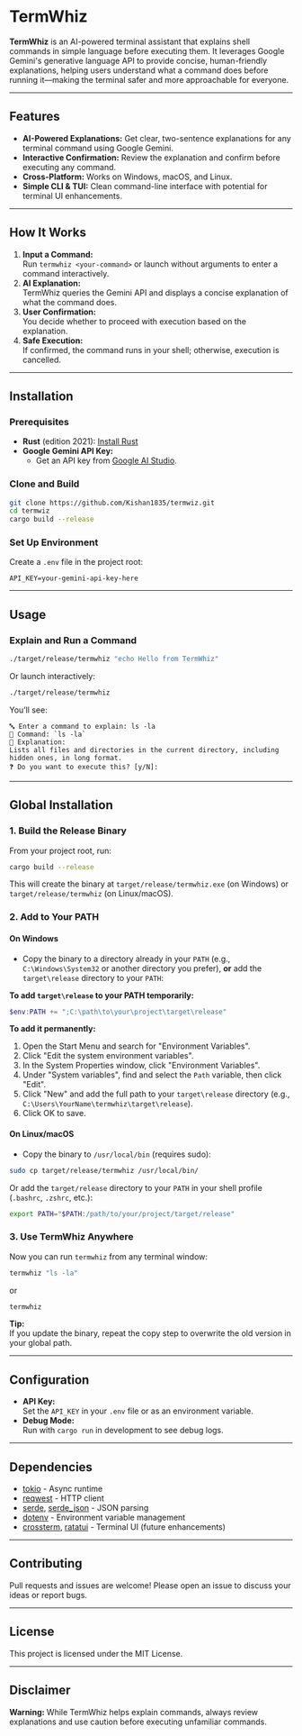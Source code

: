 # TermWhiz

**TermWhiz** is an AI-powered terminal assistant that explains shell commands in simple language before executing them. It leverages Google Gemini's generative language API to provide concise, human-friendly explanations, helping users understand what a command does before running it—making the terminal safer and more approachable for everyone.

---

## Features

- **AI-Powered Explanations:** Get clear, two-sentence explanations for any terminal command using Google Gemini.
- **Interactive Confirmation:** Review the explanation and confirm before executing any command.
- **Cross-Platform:** Works on Windows, macOS, and Linux.
- **Simple CLI & TUI:** Clean command-line interface with potential for terminal UI enhancements.

---

## How It Works

1. **Input a Command:**  
   Run `termwhiz <your-command>` or launch without arguments to enter a command interactively.
2. **AI Explanation:**  
   TermWhiz queries the Gemini API and displays a concise explanation of what the command does.
3. **User Confirmation:**  
   You decide whether to proceed with execution based on the explanation.
4. **Safe Execution:**  
   If confirmed, the command runs in your shell; otherwise, execution is cancelled.

---

## Installation

### Prerequisites

- **Rust** (edition 2021): [Install Rust](https://rustup.rs/)
- **Google Gemini API Key:**  
  - Get an API key from [Google AI Studio](https://aistudio.google.com/app/apikey).

### Clone and Build

```sh
git clone https://github.com/Kishan1835/termwiz.git
cd termwiz
cargo build --release
```

### Set Up Environment

Create a `.env` file in the project root:

```
API_KEY=your-gemini-api-key-here
```

---

## Usage

### Explain and Run a Command

```sh
./target/release/termwhiz "echo Hello from TermWhiz"
```

Or launch interactively:

```sh
./target/release/termwhiz
```

You’ll see:

```
🔤 Enter a command to explain: ls -la
🧠 Command: `ls -la`
📘 Explanation:
Lists all files and directories in the current directory, including hidden ones, in long format.
❓ Do you want to execute this? [y/N]:
```

---

## Global Installation

### 1. Build the Release Binary

From your project root, run:

```sh
cargo build --release
```

This will create the binary at `target/release/termwhiz.exe` (on Windows) or `target/release/termwhiz` (on Linux/macOS).

### 2. Add to Your PATH

#### **On Windows**

- Copy the binary to a directory already in your `PATH` (e.g., `C:\Windows\System32` or another directory you prefer), **or** add the `target\release` directory to your `PATH`:

**To add `target\release` to your PATH temporarily:**

```powershell
$env:PATH += ";C:\path\to\your\project\target\release"
```

**To add it permanently:**

1. Open the Start Menu and search for "Environment Variables".
2. Click "Edit the system environment variables".
3. In the System Properties window, click "Environment Variables".
4. Under "System variables", find and select the `Path` variable, then click "Edit".
5. Click "New" and add the full path to your `target\release` directory (e.g., `C:\Users\YourName\termwhiz\target\release`).
6. Click OK to save.

#### **On Linux/macOS**

- Copy the binary to `/usr/local/bin` (requires sudo):

```sh
sudo cp target/release/termwhiz /usr/local/bin/
```

Or add the `target/release` directory to your `PATH` in your shell profile (`.bashrc`, `.zshrc`, etc.):

```sh
export PATH="$PATH:/path/to/your/project/target/release"
```

### 3. Use TermWhiz Anywhere

Now you can run `termwhiz` from any terminal window:

```sh
termwhiz "ls -la"
```

or

```sh
termwhiz
```

**Tip:**  
If you update the binary, repeat the copy step to overwrite the old version in your global path.

---

## Configuration

- **API Key:**  
  Set the `API_KEY` in your `.env` file or as an environment variable.
- **Debug Mode:**  
  Run with `cargo run` in development to see debug logs.

---

## Dependencies

- [tokio](https://crates.io/crates/tokio) - Async runtime
- [reqwest](https://crates.io/crates/reqwest) - HTTP client
- [serde](https://crates.io/crates/serde), [serde_json](https://crates.io/crates/serde_json) - JSON parsing
- [dotenv](https://crates.io/crates/dotenv) - Environment variable management
- [crossterm](https://crates.io/crates/crossterm), [ratatui](https://crates.io/crates/ratatui) - Terminal UI (future enhancements)

---

## Contributing

Pull requests and issues are welcome! Please open an issue to discuss your ideas or report bugs.

---

## License

This project is licensed under the MIT License.

---

## Disclaimer

**Warning:** While TermWhiz helps explain commands, always review explanations and use caution before executing unfamiliar commands. 